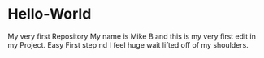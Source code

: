 # Hello-World
My very first Repository
My name is Mike B and this is my very first edit in my Project.
Easy First step nd I feel  huge wait lifted off of  my shoulders. 
